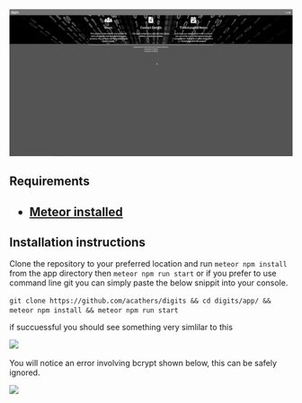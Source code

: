 <img src="doc/landing.png">
<h2>Requirements<h2>
<ul>
<li><a href="https://www.meteor.com/install">Meteor installed</a></li>
</ul>

<h2> Installation instructions </h2>

Clone the repository to your preferred location and run ```meteor npm install``` from the app directory
then ```meteor npm run start``` or if you
prefer to use command line git you can simply paste the below snippit into your console.

```git clone https://github.com/acathers/digits && cd digits/app/ && meteor npm install && meteor npm run start```

if succuessful you should see something very simlilar to this

<img src="doc/install.png">

You will notice an error involving bcrypt shown below, this can be safely ignored.

<img src="doc/bcrypt.png">
